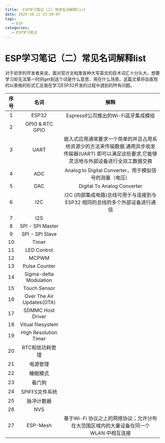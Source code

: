 ```yaml
---
title:  ESP学习笔记（三）常用名词解释list
date: 2020-10-22 13:50:07
tags:
   - ESP
categories:
   - ESP学习笔记
---
```




# ESP学习笔记（二）常见名词解释list

对于初学的开发者来说，面对官方文档里各种大写英文的技术词汇十分头大，想要学习却无法第一时间get到这个词是什么意思、用在什么场景。这篇文章将会直观的以表格的形式汇总我在学习ESP32开发的过程中遇到的所有问题。

| 序号 |           名词            |                             解释                             |
| :--: | :-----------------------: | :----------------------------------------------------------: |
|  1   |           ESP32           |             Espressif公司推出的Wi-Fi蓝牙集成模组             |
|  2   |      GPIO & RTC GPIO      |                                                              |
|  3   |           UART            | 嵌入式应用通常要求一个简单的并且占用系统资源少的方法来传输数据.通用异步收发传输器(UART) 即可以满足这些要求,它能够灵活地与外部设备进行全双工数据交换 |
|  4   |            ADC            |   Analog to Digital Converter，用于模拟信号的测量（电压）    |
|  5   |            DAC            |                 Digital To Analog Converter                  |
|  6   |            I2C            | I2C (内部集成电路)总线可用于与连接到与 ESP32 相同的总线的多个外部设备进行通信 |
|  7   |            I2S            |                                                              |
|  8   |     SPI - SPI Master      |                                                              |
|  9   |      SPI - SPI Slave      |                                                              |
|  10  |           Timer           |                                                              |
|  11  |        LED Control        |                                                              |
|  12  |           MCPWM           |                                                              |
|  13  |       Pulse Counter       |                                                              |
|  14  |  Sigma-delta Modulation   |                                                              |
|  15  |       Touch Sensor        |                                                              |
|  16  | Over The Air Updates(OTA) |                                                              |
|  17  |     SDMMC Host Driver     |                                                              |
|  18  |     Vitual filesystem     |                                                              |
|  19  |   HIgh Resolution Timer   |                                                              |
|  20  |      RTC和低功耗管理      |                                                              |
|  21  |         电源管理          |                                                              |
|  22  |         睡眠模式          |                                                              |
|  23  |          看门狗           |                                                              |
|  24  |      SPIFFS文件系统       |                                                              |
|  25  |        脉冲计数器         |                                                              |
|  26  |            NVS            |                                                              |
|  27  |         ESP-Mesh          | 基于Wi-Fi 协议之上的网络协议；允许分布在大范围区域内的大量设备在同一个  WLAN 中相互连接 |


